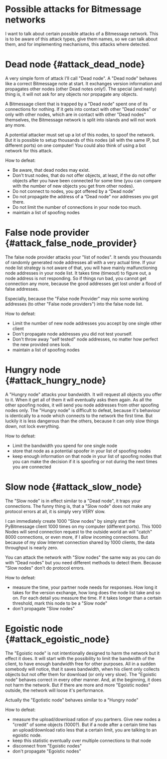 
Possible attacks for Bitmessage networks
========================================

I want to talk about certain possible attacks of a Bitmessage network. This is to be aware of this attack types, give them names, so we can talk about them, and for implementing mechanisms, this attacks where detected.

Dead node                {#attack_dead_node}
============================================

A very simple form of attack I'll call "Dead node". A "Dead node" behaves like a correct Bitmessage note at start. It exchanges version information and propagates other nodes (other Dead notes only!). The special (and nasty) thing is, it will not ask for any objects nor propagate any objects.

A Bitmessage client that is trapped by a "Dead node" spent one of its connections for nothing. If it gets into contact with other "Dead nodes" or only with other nodes, which are in contact with other "Dead nodes" themselves, the Bitmessage network is split into islands and will not work any more.

A potential attacker must set up a lot of this nodes, to spoof the network.
But it is possible to setup thousands of this nodes (all with the same IP, but different ports) on one computer! You could also think of using a bot network for this attack.

How to defeat: 
- Be aware, that dead nodes may exist.
- Don't trust nodes, that do not offer objects, at least, if the do not offer objects after you have been connected for some time (you can compare with the number of new objects you get from other nodes).
- Do not connect to nodes, you got offered by a “Dead node”
- Do not propagate the address of a “Dead node” nor addresses you got there.
- Do not limit the number of connections in your node too much.
- maintain a list of spoofing nodes

False node provider      {#attack_false_node_provider}
======================================================

The false node provider attacks your "list of nodes". It sends you thousands of randomly generated node addresses all with a very actual time. If your node list strategy is not aware of that, you will have mainly malfunctioning node addresses in your node list.
It takes time (timeout) to figure out, a node address is not responding. So if things run bad, you cannot get connection any more, because the good addresses get lost under a flood of false addresses.

Especially, because the "False node Provider" may mix some working addresses (to other "False node providers") into the false node list.

How to defeat:
- Limit the number of new node addresses you accept by one single other client
- Don't propagate node addresses you did not test yourself.
- Don't throw away "self tested" node addresses, no matter how perfect the new provided ones look.
- maintain a list of spoofing nodes

Hungry node              {#attack_hungry_node}
==============================================

A "Hungry node" attacks your bandwidth. It will request all objects you offer to it. When it get all of them it will eventually asks them again. As all the other spoofing nodes, it will send you node addresses from other spoofing nodes only.
The "Hungry node" is difficult to defeat, because it's behaviour is identically to a node which connects to the network the first time.
But luckily it is less dangerous than the others, because it can only slow things down, not lock everything.

How to defeat:
- Limit the bandwidth you spend for one single node
- store that node as a potential spoofer in your list of spoofing nodes
- keep enough information on that node in your list of spoofing nodes that you can make the decision if it is spoofing or not during the next times you are connected 

Slow node                {#attack_slow_node}
============================================

The "Slow node" is in effect similar to a "Dead node", it traps your connections. The funny thing is, that a "Slow node" does not make any protocol errors at all, it is simply very VERY slow.

I can immediately create 1000 "Slow nodes" by simply start the PyBitmessage client 1000 times on my computer (different ports).
This 1000 Nodes will send connection request to the outside world an will "catch" 8000 connections, or even more, if I allow incoming connections. But because of my slow Internet connection shared by 1000 clients, the data throughput is nearly zero.

You can attack the network with "Slow nodes" the same way as you can do with "Dead nodes" but you need different methods to detect them. Because "Slow nodes" don't do protocol errors.

How to defeat:
- measure the time, your partner node needs for responses. How long it takes for the version exchange, how long does the node list take and so on. For each detail you measure the time. If it takes longer than a certain threshold, mark this node to be a "Slow node"
- don't propagate "Slow nodes"

Egoistic node             {#attack_egoistic_node}
=================================================

The "Egoistic node" is not intentionally designed to harm the network but it effect it does.
It will start with the possibility to limit the bandwidth of the client, to have enough bandwidth free for other purposes. All in a sudden somebody will notice, that it saves bandwidth, when his client only collects objects but not offer them for download (or only very slow). The "Egoistic node" behaves correct in every other manner. And, at the beginning, it does not harm the network.
But if there are more and more "Egoistic nodes" outside, the network will loose it's performance.

Actually the "Egotistic node" behaves similar to a "Hungry node"

How to defeat:
- measure the upload/download ration of you partners. Give new nodes a "credit" of some objects (1000?). But if a node after a certain time has an upload/download ratio less that a certain limit, you are talking to an egoistic node.
- keep this statistic eventually over multiple connections to that node
- disconnect from "Egoistic nodes"
- don't propagate "Egoistic nodes"






